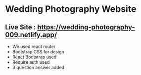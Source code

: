# Wedding Photography Website

## Live Site : https://wedding-photography-009.netlify.app/ 
* We used react router
* Bootstrap CSS for design
* React Bootstrap used
* Require auth used
* 3 question answer added
